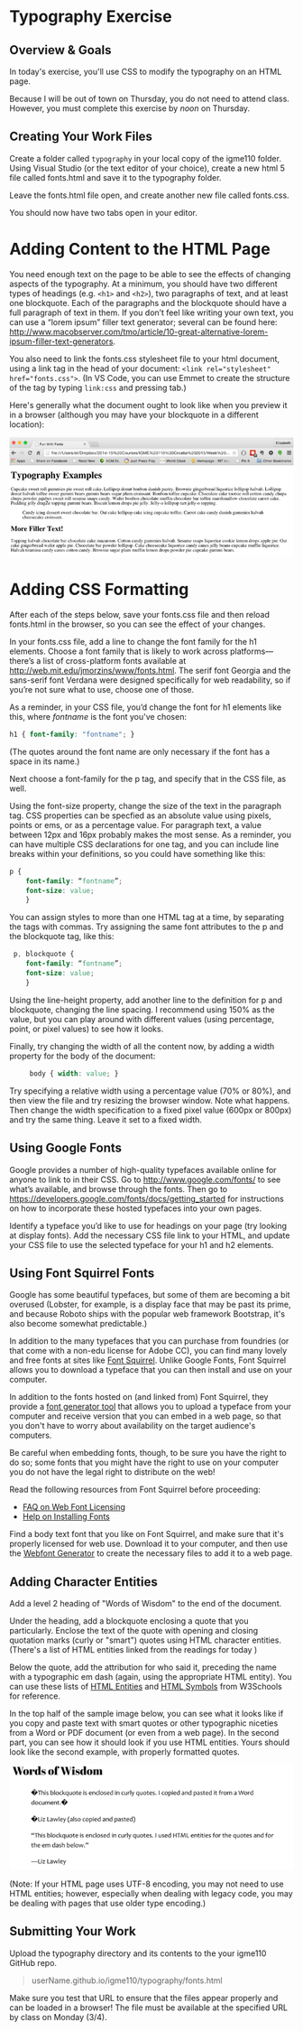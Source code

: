 # Typography Exercise 

## Overview & Goals
In today's exercise, you'll use CSS to modify the typography on an HTML page. 

Because I will be out of town on Thursday, you do not need to attend class. However, you must complete this exercise by *noon* on Thursday. 

## Creating Your Work Files
Create a folder called `typography` in your local copy of the igme110 folder. Using Visual Studio (or the text editor of your choice), create a new html 5 file called fonts.html and save it to the typography folder.

Leave the fonts.html file open, and create another new file called fonts.css. 

You should now have two tabs open in your editor. 

# Adding Content to the HTML Page
You need enough text on the page to be able to see the effects of changing aspects of the typography. At a minimum, you should have two different types of headings (e.g. `<h1>` and `<h2>`), two paragraphs of text, and at least one blockquote. Each of the paragraphs and the blockquote should have a full paragraph of text in them. If you don’t feel like writing your own text, you can use a “lorem ipsum” filler text generator; several can be found here: http://www.macobserver.com/tmo/article/10-great-alternative-lorem-ipsum-filler-text-generators. 

You also need to link the fonts.css stylesheet file to your html document, using a link tag in the head of your document: `<link rel="stylesheet" href="fonts.css">`. (In VS Code, you can use Emmet to create the structure of the tag by typing `link:css` and pressing tab.) 

Here's generally what the document ought to look like when you preview it in a browser (although you may have your blockquote in a different location):

![Unformatted Fonts Page](fontsPage1.png)

# Adding CSS Formatting
After each of the steps below, save your fonts.css file and then reload fonts.html in the browser, so you can see the effect of your changes. 

In your fonts.css file, add a line to change the font family for the h1 elements. Choose a font family that is likely to work across platforms—there’s a list of cross-platform fonts available at http://web.mit.edu/jmorzins/www/fonts.html. The serif font Georgia and the sans-serif font Verdana were designed specifically for web readability, so if you’re not sure what to use, choose one of those. 

As a reminder, in your CSS file, you’d change the font for h1 elements like this, where *fontname* is the font you've chosen:
```css
h1 { font-family: "fontname"; }
```
(The quotes around the font name are only necessary if the font has a space in its name.)

Next choose a font-family for the p tag, and specify that in the CSS file, as well. 

Using the font-size property, change the size of the text in the paragraph tag. CSS properties can be specfied as an absolute value using pixels, points or ems, or as a percentage value. For paragraph text, a value between 12px and 16px probably makes the most sense. As a reminder, you can have multiple CSS declarations for one tag, and you can include line breaks within your definitions, so you could have something like this:

```css
p { 
    font-family: “fontname”; 
    font-size: value; 
    }
```

You can assign styles to more than one HTML tag at a time, by separating the tags with commas. Try assigning the same font attributes to the p and the blockquote tag, like this:
```css
 p, blockquote { 
    font-family: “fontname”; 
    font-size: value; 
    }
```

Using the line-height property, add another line to the definition for p and blockquote, changing the line spacing. I recommend using 150% as the value, but you can play around with different values (using percentage, point, or pixel values) to see how it looks. 

Finally, try changing the width of all the content now, by adding a width property for the body of the document:
```css
     body { width: value; }
```
Try specifying a relative width using a percentage value (70% or 80%), and then view the file and try resizing the browser window. Note what happens. Then change the width specification to a fixed pixel value (600px or 800px) and try the same thing. Leave it set to a fixed width. 

## Using Google Fonts 

Google provides a number of high-quality typefaces available online for anyone to link to in their CSS. Go to http://www.google.com/fonts/ to see what’s available, and browse through the fonts. Then go to https://developers.google.com/fonts/docs/getting_started for instructions on how to incorporate these hosted typefaces into your own pages. 

Identify a typeface you’d like to use for headings on your page (try looking at display fonts). Add the necessary CSS file link to your HTML, and update  your  CSS file to use the selected typeface for your h1 and h2 elements. 


## Using Font Squirrel Fonts
Google has some beautiful typefaces, but some of them are becoming a bit overused (Lobster, for example, is a display face that may be past its prime, and because Roboto ships with the popular web framework Bootstrap, it's also become somewhat predictable.)

In addition to the many typefaces that you can purchase from foundries (or that come with a non-edu license for Adobe CC), you can find many lovely and free fonts at sites like [Font Squirrel](https://www.fontsquirrel.com/). Unlike Google Fonts, Font Squirrel allows you to download a typeface that you can then install and use on your computer. 

In addition to the fonts hosted on (and linked from) Font Squirrel, they provide a [font generator tool](https://www.fontsquirrel.com/tools/webfont-generator) that allows you to upload a typeface from your computer and receive version that you can embed in a web page, so that you don't have to worry about availability on the target audience's computers.

Be careful when embedding fonts, though, to be sure you have the right to do so; some fonts that you might have the right to use on your computer you do not have the legal right to distribute on the web! 

Read the following resources from Font Squirrel before proceeding: 
- [FAQ on Web Font Licensing](https://www.fontsquirrel.com/faq)
- [Help on Installing Fonts](https://www.fontsquirrel.com/help)

Find a body text font that you like on Font Squirrel, and make sure that it's properly licensed for web use. Download it to your computer, and then use the [Webfont Generator](https://www.fontsquirrel.com/tools/webfont-generator) to create the necessary files to add it to a web page. 

## Adding Character Entities 

Add a level 2 heading of "Words of Wisdom" to the end of the document.

Under the heading, add a blockquote enclosing a quote that you particularly. Enclose the text of the quote with opening and closing quotation marks (curly or "smart") quotes using HTML character entities. (There's a list of HTML entities linked from the readings for today )

Below the quote, add the attribution for who said it, preceding the name with a typographic em dash (again, using the appropriate HTML entity). You can use these lists of [HTML Entities](https://www.w3schools.com/html/html_entities.asp) and [HTML Symbols](https://www.w3schools.com/html/html_symbols.asp) from W3Schools for reference.

In the top half of the sample image below, you can see what it looks like if you copy and paste text with smart quotes or other typographic niceties from a Word or PDF document (or even from a web page). In the second part, you can see how it should look if you use HTML entities. Yours should look like the second example, with properly formatted quotes. 

![Screenshot Showing HTML Entities](htmlEntities.png)

(Note: If your HTML page uses UTF-8 encoding, you may not need to use HTML entities; however, especially when dealing with legacy code, you may be dealing with pages that use older type encoding.)

## Submitting Your Work 
Upload the typography directory and its contents to the your igme110 GitHub repo.
> userName.github.io/igme110/typography/fonts.html

Make sure you test that URL to ensure that the files appear properly and can be loaded in a browser! The file must be available at the specified URL by class on Monday (3/4).
